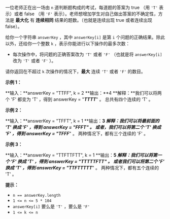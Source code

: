 一位老师正在出一场由 `n` 道判断题构成的考试，每道题的答案为 true （用 `'T'` 表示）或者 false （用 `'F'` 表示）。老师想增加学生对自己做出答案的不确定性，方法是 **最大化** 有 **连续相同** 结果的题数。（也就是连续出现 true 或者连续出现 false）。

给你一个字符串 `answerKey` ，其中 `answerKey[i]` 是第 `i` 个问题的正确结果。除此以外，还给你一个整数 `k` ，表示你能进行以下操作的最多次数：

+   每次操作中，将问题的正确答案改为 `'T'` 或者 `'F'` （也就是将 `answerKey[i]` 改为 `'T'` 或者 `'F'` ）。

请你返回在不超过 `k` 次操作的情况下，**最大** 连续 `'T'` 或者 `'F'` 的数目。

**示例 1：**

**输入：**answerKey = "TTFF", k = 2
**输出：**4
**解释：**我们可以将两个 'F' 都变为 'T' ，得到 answerKey = "***TTTT***" 。
总共有四个连续的 'T' 。

**示例 2：**

**输入：**answerKey = "TFFT", k = 1
**输出：**3
**解释：**我们可以将最前面的 'T' 换成 'F' ，得到 answerKey = "***FFF***T" 。
或者，我们可以将第二个 'T' 换成 'F' ，得到 answerKey = "T***FFF***" 。
两种情况下，都有三个连续的 'F' 。

**示例 3：**

**输入：**answerKey = "TTFTTFTT", k = 1
**输出：**5
**解释：**我们可以将第一个 'F' 换成 'T' ，得到 answerKey = "***TTTTT***FTT" 。
或者我们可以将第二个 'F' 换成 'T' ，得到 answerKey = "TTF***TTTTT***" 。
两种情况下，都有五个连续的 'T' 。

**提示：**

+   `n == answerKey.length`
+   `1 <= n <= 5 * 104`
+   `answerKey[i]` 要么是 `'T'` ，要么是 `'F'`
+   `1 <= k <= n`
